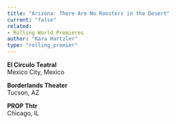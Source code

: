 ```yaml
---
title: "Arizona: There Are No Roosters in the Desert"
current: "false"
related:
- Rolling World Premieres
author: "Kara Hartzler"
type: "rolling_premier"
---
```


**El Circulo Teatral**\
Mexico City, Mexico

**Borderlands Theater**\
Tucson, AZ

**PROP Thtr**\
Chicago, IL
